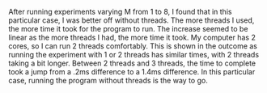 After running experiments varying M from 1 to 8, I found that in this particular case, I was better off without threads. The more threads I used, the more
time it took for the program to run. The increase seemed to be linear as the more threads I had, the more time it took. My computer has 2 cores, so I can 
run 2 threads comfortably. This is shown in the outcome as running the experiment with 1 or 2 threads has similar times, with 2 threads taking a bit longer.
Between 2 threads and 3 threads, the time to complete took a jump from a .2ms difference to a 1.4ms difference. In this particular case, running the 
program without threads is the way to go.